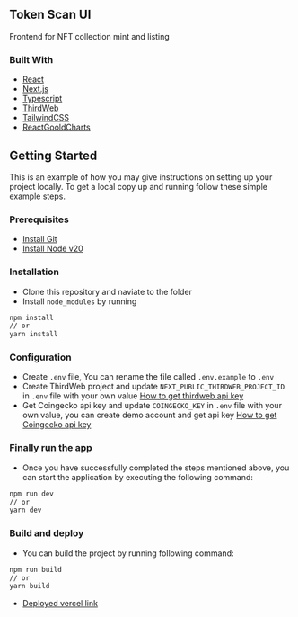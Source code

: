 ## Token Scan UI

Frontend for NFT collection mint and listing

### Built With

- [React](https://react.dev/)
- [Next.js](https://nextjs.org/)
- [Typescript](https://www.typescriptlang.org/)
- [ThirdWeb](https://thirdweb.com/)
- [TailwindCSS](https://tailwindcss.com/)
- [ReactGooldCharts](https://www.react-google-charts.com/examples)

## Getting Started

This is an example of how you may give instructions on setting up your project locally.
To get a local copy up and running follow these simple example steps.

### Prerequisites

- [Install Git](https://git-scm.com/book/en/v2/Getting-Started-Installing-Git)
- [Install Node v20](https://heynode.com/tutorial/install-nodejs-locally-nvm)

### Installation

- Clone this repository and naviate to the folder
- Install `node_modules` by running

```bash
npm install
// or
yarn install
```

### Configuration

- Create `.env` file, You can rename the file called `.env.example` to `.env`
- Create ThirdWeb project and update `NEXT_PUBLIC_THIRDWEB_PROJECT_ID` in `.env` file with your own value
  [How to get thirdweb api key](https://portal.thirdweb.com/api-keys)
- Get Coingecko api key and update `COINGECKO_KEY` in `.env` file with your own value, you can create demo account and get api key
  [How to get Coingecko api key](https://www.coingecko.com/en/api/pricing)

### Finally run the app

- Once you have successfully completed the steps mentioned above, you can start the application by executing the following command:

```bash
npm run dev
// or
yarn dev
```

### Build and deploy

- You can build the project by running following command:

```bash
npm run build
// or
yarn build
```

- [Deployed vercel link](https://token-scan-ui.vercel.app/)
